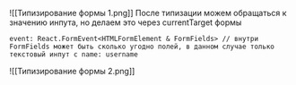 ![[Типизирование формы 1.png]]
После типизации можем обращаться к значению инпута, но делаем это через currentTarget формы
```tsx
event: React.FormEvent<HTMLFormElement & FormFields> // внутри FormFields может быть сколько угодно полей, в данном случае только текстовый инпут с name: username
```
![[Типизирование формы 2.png]]